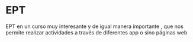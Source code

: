 # EPT
EPT en un curso muy interesante y de igual manera importante , que nos permite realizar actividades a través de diferentes app o sino páginas web 
